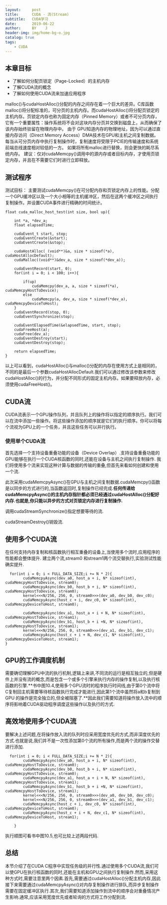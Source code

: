 ```yaml
---
layout:     post
title:      CUDA - 流(Stream)
subtitle:   CUDA学习
date:       2019-06-22
author:     BY    J
header-img: img/home-bg-o.jpg
catalog: true
tags:
    - CUDA	
---
```


## 本章目标
+ 了解如何分配页锁定（Page-Locked）的主机内存
+ 了解CUDA流的概念
+ 了解如何使用CUDA流来加速应用程序

malloc()与cudaHostAlloc()分配的内存之间存在着一个巨大的差异。C库函数malloc()将分配标准的，可分页的主机内存。而cudaHostAlloc()将分配页锁定的主机内存。页锁定内存也称为固定内存（Pinned Memory）或者不可分页内存，它有一个重要属性：操作系统将不会对这块内存分页并交换到磁盘上，从而确保了该内存始终驻留在物理内存中。
由于 GPU知道内存的物理地址，因为可以通过直接内存访问（Direct Memory Access）DMA技术在GPU和主机之间复制数据。
每当从可分页内存中执行复制操作时，复制速度将受限于PCIE的传输速度和系统前端总线速度相对较低的一方。
如果将所有malloc进行替换，则会更快的耗尽系统内存。
建议：仅对cudaMemcpy()调用中的源内存或者目标内存，才使用页锁定内存，并且在不需要它们时进行立即释放。

## 测试程序
测试目标： 主要测试cudaMemcpy()在可分配内存和页锁定内存上的性能。分配一个GPU缓冲区以及一个大小相等的主机缓冲区，然后在这两个缓冲区之间执行复制操作。并设置CUDA事件进行精确的时间统计。
```
float cuda_malloc_host_test(int size, bool up){

    int *a, *dev_a;
    float elapsedTime;

    cudaEvent_t start, stop;
    cudaEventCreate(&start);
    cudaEventCreate(&stop);

    cudaHostAlloc( (void**)&a, size * sizeof(*a), cudaHostAllocDefault);
    cudaMalloc((void**)&dev_a, size * sizeof(*dev_a));

    cudaEventRecord(start, 0);
    for(int i = 0; i < 100; i++){

        if(up)
            cudaMemcpy(dev_a, a, size * sizeof(*a), cudaMemcpyHostToDevice);
        else
            cudaMemcpy(a, dev_a, size * sizeof(*dev_a), cudaMemcpyDeviceToHost);
    }
    cudaEventRecord(stop, 0);
    cudaEventSynchronize(stop);

    cudaEventElapsedTime(&elapsedTime, start, stop);
    cudaFreeHost(a);
    cudaFree(dev_a);
    cudaEventDestroy(start);
    cudaEventDestroy(stop);

    return elapsedTime;
}
```
以上可以看到，cudaHostAlloc()与malloc()分配的内存在使用方式上是相同的，不同的是最后一个参数cudaHostAllocDefault.我们可以通过修改该参数来修改cudaHostAlloc()的行为，并分配不同形式的固定主机内存。如果要释放内存，必须使用cudaFreeHost()。

## CUDA流
CUDA流表示一个GPU操作队列，并且队列上的操作将以指定的顺序执行。我们可以在流中添加一些操作。将这些操作添加的顺序就是它们的执行顺序。你可以将每个流视为GPU上的一个任务，并且这些任务可以并行执行。
### 使用单个CUDA流
首先选择一个支持设备重叠功能的设备（Device Overlap）.支持设备重叠功能的GPU能够在执行一个CUDA核函数的同时,还能在设备与主机之间执行复制操作. 我们将使用多个流来实现这种计算与数据的传输的重叠,但首先来看如何创建和使用一个流.

此次采用cudaMemcpyAsync()在GPU与主机之间复制数据.cudaMemcpy()函数是以同步的方式进行的,当函数返回时,复制操作已经完成.**任何传递给cudaMemcpyAsync()的主机内存指针都必须已经通过cudaHostAlloc()分配好内存.也就是,你只能以异步的方式对页锁定内存进行复制操作.**

调用cudaStreamSynchronize()指定想要等待的流.

cudaStreamDestroy()销毁流.

## 使用多个CUDA流
在任何支持内存复制和核函数执行相互重叠的设备上,当使用多个流时,应用程序的性能都会整体提升.
建立两个流,stream0 和stream1两个流交替执行,实验测试性能确实提升.
```
  for(int i = 0; i < FULL_DATA_SIZE;i += N * 2){
        cudaMemcpyAsync(dev_a0, host_a + i, N* sizeof(int), cudaMemcpyHostToDevice, stream0);
        cudaMemcpyAsync(dev_b0, host_b + i, N* sizeof(int), cudaMemcpyHostToDevice, stream0);
        kernel<<<N/256, 256, 0, stream0>>>(dev_a0, dev_b0, dev_c0);
        cudaMemcpyAsync(host_c + i, dev_c0, N* sizeof(int), cudaMemcpyDeviceToHost, stream0);

        cudaMemcpyAsync(dev_a1, host_a + i + N, N* sizeof(int), cudaMemcpyHostToDevice, stream1);
        cudaMemcpyAsync(dev_b1, host_b + i +N, N* sizeof(int), cudaMemcpyHostToDevice, stream1);
        kernel<<<N/256, 256, 0, stream0>>>(dev_a1, dev_b1, dev_c1);
        cudaMemcpyAsync(host_c + i + N, dev_c1, N* sizeof(int), cudaMemcpyDeviceToHost, stream1);
}
```
## GPU的工作调度机制
需要确切理解GPU中流的执行机制,逻辑上来讲,不同流的运行是相互独立的,但是硬件上并没有流的概念,而是包含一个或多个引擎来执行内存的操作复制,以及执行核函数的引擎.**书中图10.4,使用多个GPU流时的程序执行时间线,由于第0个流中将C复制回主机需要等待核函数执行完成才能进行,因此第1个流中虽然将a和b复制到GPU 的操作是完全独立的,但全被阻塞了.**因此我们需要知道将操作放入流中的顺序将影响着CUDA驱动程序调度这些操作以及执行的方式.
## 高效地使用多个CUDA流
要解决上述问题,在将操作放入流的队列时应采用宽度优先的方式,而非深度优先的方式.也就是说,我们并不是一次性添加第0个流的所有操作,而是两个流的操作交替进行添加.
```
  for(int i = 0; i < FULL_DATA_SIZE;i += N * 2){
        cudaMemcpyAsync(dev_a0, host_a + i, N* sizeof(int), cudaMemcpyHostToDevice, stream0);
        cudaMemcpyAsync(dev_b0, host_b + i, N* sizeof(int), cudaMemcpyHostToDevice, stream0);
        cudaMemcpyAsync(dev_a1, host_a + i + N, N* sizeof(int), cudaMemcpyHostToDevice, stream1);
        cudaMemcpyAsync(dev_b1, host_b + i +N, N* sizeof(int), cudaMemcpyHostToDevice, stream1);
        kernel<<<N/256, 256, 0, stream0>>>(dev_a0, dev_b0, dev_c0);
        kernel<<<N/256, 256, 0, stream0>>>(dev_a1, dev_b1, dev_c1);      
        cudaMemcpyAsync(host_c + i, dev_c0, N* sizeof(int), cudaMemcpyDeviceToHost, stream0);
        cudaMemcpyAsync(host_c + i + N, dev_c1, N* sizeof(int), cudaMemcpyDeviceToHost, stream1);

    }
```
执行顺图可看书中图10.5,也可比较上述两段代码.
## 总结
本节介绍了在CUDA C程序中实现任务级的并行性.通过使用多个CUDA流,我们可以使GPU在执行核函数的同时,还能在主机和GPU之间执行复制操作.然而,采用这种方式时,需要注意里两个因素.首先,需要通过cudaHostAlloc()分配主机内存,因此接下来需要通过cudaMemcpyAsync()对内存复制操作进行排队,而异步复制操作需要在固定缓冲区执行.其次,我们需要知道添加操作到流中的顺序会对重叠情况产生影响.通常,应该采用宽度优先或者轮询的方式将工作分配到流.
































































